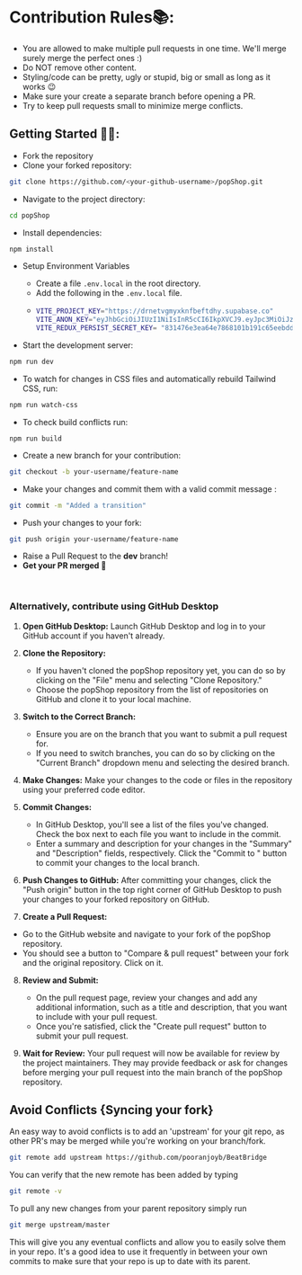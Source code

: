 # Contribution Rules📚:

- You are allowed to make multiple pull requests in one time. We'll merge surely merge the perfect ones :)
- Do NOT remove other content.
- Styling/code can be pretty, ugly or stupid, big or small as long as it works 😉
- Make sure your create a separate branch before opening a PR.
- Try to keep pull requests small to minimize merge conflicts.

## Getting Started 🤩🤗:

- Fork the repository
- Clone your forked repository:

```bash
git clone https://github.com/<your-github-username>/popShop.git
```

- Navigate to the project directory:

```bash
cd popShop
```

- Install dependencies:

```bash
npm install
```

- Setup Environment Variables
  - Create a file `.env.local` in the root directory.
  - Add the following in the `.env.local` file.
  - ```bash
    VITE_PROJECT_KEY="https://drnetvgmyxknfbeftdhy.supabase.co"
    VITE_ANON_KEY="eyJhbGciOiJIUzI1NiIsInR5cCI6IkpXVCJ9.eyJpc3MiOiJzdXBhYmFzZSIsInJlZiI6ImRybmV0dmdteXhrbmZiZWZ0ZGh5Iiwicm9sZSI6ImFub24iLCJpYXQiOjE3MTAwOTM5OTcsImV4cCI6MjAyNTY2OTk5N30.5oi3T2rvQLdc5hBB-dY_EYEHlQ4VlVWplAGHQn_bir4"
    VITE_REDUX_PERSIST_SECRET_KEY= "831476e3ea64e7868101b191c65eebddbe123408"
    ```

- Start the development server:

```bash
npm run dev
```

- To watch for changes in CSS files and automatically rebuild Tailwind CSS, run:
  
```bash
npm run watch-css
```

- To check build conflicts run:
  
```
npm run build
```

- Create a new branch for your contribution:

```bash
git checkout -b your-username/feature-name
```

- Make your changes and commit them with a valid commit message :

```bash
git commit -m "Added a transition"
```

- Push your changes to your fork:

```bash
git push origin your-username/feature-name
```

- Raise a Pull Request to the **dev** branch!
- **Get your PR merged 🚀**

<br>

### Alternatively, contribute using GitHub Desktop

1. **Open GitHub Desktop:**
   Launch GitHub Desktop and log in to your GitHub account if you haven't already.

2. **Clone the Repository:**
   - If you haven't cloned the popShop repository yet, you can do so by clicking on the "File" menu and selecting "Clone Repository."
   - Choose the popShop repository from the list of repositories on GitHub and clone it to your local machine.

3. **Switch to the Correct Branch:**
   - Ensure you are on the branch that you want to submit a pull request for.
   - If you need to switch branches, you can do so by clicking on the "Current Branch" dropdown menu and selecting the desired branch.

4. **Make Changes:**
   Make your changes to the code or files in the repository using your preferred code editor.

5. **Commit Changes:**
   - In GitHub Desktop, you'll see a list of the files you've changed. Check the box next to each file you want to include in the commit.
   - Enter a summary and description for your changes in the "Summary" and "Description" fields, respectively. Click the "Commit to <branch-name>" button to commit your changes to the local branch.

6. **Push Changes to GitHub:**
   After committing your changes, click the "Push origin" button in the top right corner of GitHub Desktop to push your changes to your forked repository on GitHub.

7. **Create a Pull Request:**
  - Go to the GitHub website and navigate to your fork of the popShop repository.
  - You should see a button to "Compare & pull request" between your fork and the original repository. Click on it.

8. **Review and Submit:**
   - On the pull request page, review your changes and add any additional information, such as a title and description, that you want to include with your pull request.
   - Once you're satisfied, click the "Create pull request" button to submit your pull request.

9. **Wait for Review:**
    Your pull request will now be available for review by the project maintainers. They may provide feedback or ask for changes before merging your pull request into the main branch of the popShop repository.

## Avoid Conflicts {Syncing your fork}

An easy way to avoid conflicts is to add an 'upstream' for your git repo, as other PR's may be merged while you're working on your branch/fork.

```bash
git remote add upstream https://github.com/pooranjoyb/BeatBridge
```

You can verify that the new remote has been added by typing

```bash
git remote -v
```

To pull any new changes from your parent repository simply run

```bash
git merge upstream/master
```

This will give you any eventual conflicts and allow you to easily solve them in your repo. It's a good idea to use it frequently in between your own commits to make sure that your repo is up to date with its parent.
